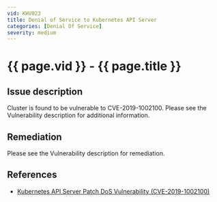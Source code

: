 ```yaml
---
vid: KHV023
title: Denial of Service to Kubernetes API Server
categories: [Denial Of Service]
severity: medium
---
```


# {{ page.vid }} - {{ page.title }}

## Issue description

Cluster is found to be vulnerable to CVE-2019-1002100. Please see the Vulnerability description for additional information.

## Remediation

Please see the Vulnerability description for remediation.

## References

- [Kubernetes API Server Patch DoS Vulnerability (CVE-2019-1002100)](https://blog.khulnasoft.com/kubernetes-vulnerability-cve-2019-1002100)